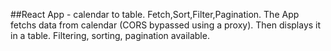 ##React App - calendar to table. Fetch,Sort,Filter,Pagination.
The App fetchs data from calendar (CORS bypassed using a proxy).
Then displays it in a table. Filtering, sorting, pagination available.
